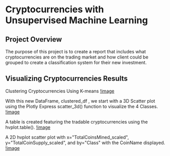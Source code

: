 # Cryptocurrencies with Unsupervised Machine Learning

## Project Overview

The purpose of this project is to create a report that includes what cryptocurrencies are on the trading market and  how client could be grouped to create a classification system for their new investment.


## Visualizing Cryptocurrencies Results

Clustering Cryptocurrencies Using K-means
[!image]()


With this new DataFrame, clustered_df , we start with a 3D Scatter plot using the Plotly Express scatter_3d() function to visualize the 4 Classes.
[!image]()






A table is created featuring the tradable cryptocurrencies using the hvplot.table().
[!image]()


A 2D hvplot scatter plot with x="TotalCoinsMined_scaled", y="TotalCoinSupply_scaled", and by="Class" with the CoinName displayed.
[!image]()

